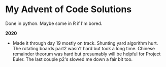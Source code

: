 # My Advent of Code Solutions

Done in python. Maybe some in R if I'm bored. 

**2020**
* Made it through day 19 mostly on track. Shunting yard algorithm hurt. The rotating boards part2 wasn't hard but took a long time. Chinese remainder theorum was hard but presumably will be helpful for Project Euler. The last couple p2's slowed me down a fair bit too. 
